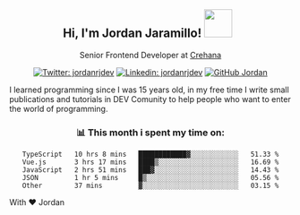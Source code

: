 <div align="center">
<h2 style="margin-right:10px;">Hi, I'm Jordan Jaramillo! <img src="https://media.giphy.com/media/Wj7lNjMNDxSmc/source.gif" width="50" > </h2>

<p>Senior Frontend Developer at <a href="https://www.crehana.com/">Crehana</a></p>

[![Twitter: jordanrjdev](https://img.shields.io/twitter/follow/jordanrjdev?style=social)](https://twitter.com/jordanrjdev)
[![Linkedin: jordanrjdev](https://img.shields.io/badge/-jordanrjdev-blue?style=flat-square&logo=Linkedin&logoColor=white&link=https://www.linkedin.com/in/jordanrjdev/)](https://www.linkedin.com/in/jordanrjdev/)
[![GitHub Jordan](https://img.shields.io/github/followers/jnadroj?label=follow&style=social)](https://github.com/jnadroj)

</div>
I learned programming since I was 15 years old, in my free time I write small publications and tutorials in DEV Comunity to help people who want to enter the world of programming.

<div align="center">

### 📊 **This month i spent my time on:**

<!--START_SECTION:waka-->

```text
TypeScript   10 hrs 8 mins   ████████████▓░░░░░░░░░░░░   51.33 %
Vue.js       3 hrs 17 mins   ████▒░░░░░░░░░░░░░░░░░░░░   16.69 %
JavaScript   2 hrs 51 mins   ███▓░░░░░░░░░░░░░░░░░░░░░   14.43 %
JSON         1 hr 5 mins     █▒░░░░░░░░░░░░░░░░░░░░░░░   05.56 %
Other        37 mins         ▓░░░░░░░░░░░░░░░░░░░░░░░░   03.15 %
```

<!--END_SECTION:waka-->

</div>

With ❤️ Jordan
